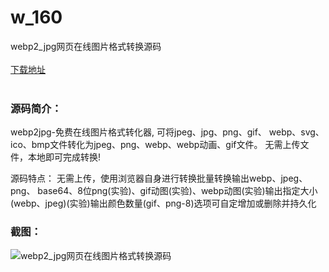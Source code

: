 # w_160
webp2_jpg网页在线图片格式转换源码
<br/></br>
[下载地址](https://www.uuid2.com/160.html "下载地址")
<br/></br>
<h3>源码简介：</h3>
<p>webp2jpg-免费在线图片格式转化器, 可将jpeg、jpg、png、gif、
webp、svg、ico、bmp文件转化为jpeg、png、webp、webp动画、gif文件。
无需上传文件，本地即可完成转换!

源码特点：
无需上传，使用浏览器自身进行转换批量转换输出webp、jpeg、png、
base64、8位png(实验)、gif动图(实验)、webp动图(实验)输出指定大小
(webp、jpeg)(实验)输出颜色数量(gif、png-8)选项可自定增加或删除并持久化<p>
<h3>截图：</h3>
<img src="https://www.uuid2.com/wp-content/uploads/img/202105/a7b4399812.jpg" alt="webp2_jpg网页在线图片格式转换源码">
